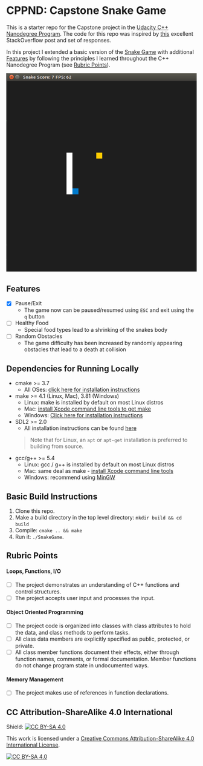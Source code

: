 # CPPND: Capstone Snake Game

This is a starter repo for the Capstone project in the [Udacity C++ Nanodegree Program](https://www.udacity.com/course/c-plus-plus-nanodegree--nd213). The code for this repo was inspired by [this](https://codereview.stackexchange.com/questions/212296/snake-game-in-c-with-sdl) excellent StackOverflow post and set of responses.

In this project I extended a basic version of the [Snake Game](https://github.com/udacity/CppND-Capstone-Snake-Game) with additional [Features](#features) by following the principles I learned throughout the C++ Nanodegree Program (see [Rubric Points](#rubric-points)).

<img src="snake_game.gif"/>

## Features
- [x] Pause/Exit
   - The game now can be paused/resumed using `ESC` and exit using the `q` button  
- [ ] Healthy Food
   - Special food types lead to a shrinking of the snakes body
- [ ] Random Obstacles
   - The game difficulty has been increased by randomly appearing obstacles that lead to a death at collision

## Dependencies for Running Locally
* cmake >= 3.7
  * All OSes: [click here for installation instructions](https://cmake.org/install/)
* make >= 4.1 (Linux, Mac), 3.81 (Windows)
  * Linux: make is installed by default on most Linux distros
  * Mac: [install Xcode command line tools to get make](https://developer.apple.com/xcode/features/)
  * Windows: [Click here for installation instructions](http://gnuwin32.sourceforge.net/packages/make.htm)
* SDL2 >= 2.0
  * All installation instructions can be found [here](https://wiki.libsdl.org/Installation)
  >Note that for Linux, an `apt` or `apt-get` installation is preferred to building from source. 
* gcc/g++ >= 5.4
  * Linux: gcc / g++ is installed by default on most Linux distros
  * Mac: same deal as make - [install Xcode command line tools](https://developer.apple.com/xcode/features/)
  * Windows: recommend using [MinGW](http://www.mingw.org/)

## Basic Build Instructions

1. Clone this repo.
2. Make a build directory in the top level directory: `mkdir build && cd build`
3. Compile: `cmake .. && make`
4. Run it: `./SnakeGame`.

## Rubric Points

#### Loops, Functions, I/O
- [ ] The project demonstrates an understanding of C++ functions and control structures.
- [ ] The project accepts user input and processes the input.

#### Object Oriented Programming
- [ ] The project code is organized into classes with class attributes to hold the data, and class methods to perform tasks.
- [ ] All class data members are explicitly specified as public, protected, or private.
- [ ] All class member functions document their effects, either through function names, comments, or formal documentation. Member functions do not change program state in undocumented ways.

#### Memory Management
- [ ] The project makes use of references in function declarations.

## CC Attribution-ShareAlike 4.0 International


Shield: [![CC BY-SA 4.0][cc-by-sa-shield]][cc-by-sa]

This work is licensed under a
[Creative Commons Attribution-ShareAlike 4.0 International License][cc-by-sa].

[![CC BY-SA 4.0][cc-by-sa-image]][cc-by-sa]

[cc-by-sa]: http://creativecommons.org/licenses/by-sa/4.0/
[cc-by-sa-image]: https://licensebuttons.net/l/by-sa/4.0/88x31.png
[cc-by-sa-shield]: https://img.shields.io/badge/License-CC%20BY--SA%204.0-lightgrey.svg
